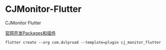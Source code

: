 # CJMonitor-Flutter
CJMonitor Flutter





[官网开发Packages和插件](https://flutterchina.club/developing-packages/#plugin)

```
flutter create --org com.dvlproad --template=plugin cj_monitor_flutter
```

